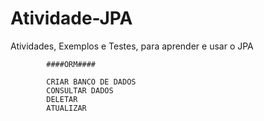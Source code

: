 # Atividade-JPA
Atividades, Exemplos e Testes, para aprender e usar o JPA


            ####ORM####

            CRIAR BANCO DE DADOS
            CONSULTAR DADOS
            DELETAR 
            ATUALIZAR
